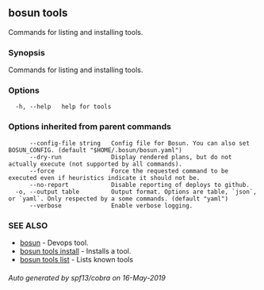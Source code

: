## bosun tools

Commands for listing and installing tools.

### Synopsis

Commands for listing and installing tools.

### Options

```
  -h, --help   help for tools
```

### Options inherited from parent commands

```
      --config-file string   Config file for Bosun. You can also set BOSUN_CONFIG. (default "$HOME/.bosun/bosun.yaml")
      --dry-run              Display rendered plans, but do not actually execute (not supported by all commands).
      --force                Force the requested command to be executed even if heuristics indicate it should not be.
      --no-report            Disable reporting of deploys to github.
  -o, --output table         Output format. Options are table, `json`, or `yaml`. Only respected by a some commands. (default "yaml")
      --verbose              Enable verbose logging.
```

### SEE ALSO

* [bosun](bosun.md)	 - Devops tool.
* [bosun tools install](bosun_tools_install.md)	 - Installs a tool.
* [bosun tools list](bosun_tools_list.md)	 - Lists known tools

###### Auto generated by spf13/cobra on 16-May-2019

